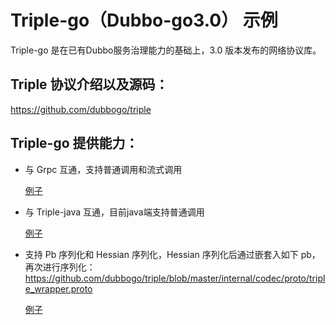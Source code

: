 # Triple-go（Dubbo-go3.0） 示例

Triple-go 是在已有Dubbo服务治理能力的基础上，3.0 版本发布的网络协议库。

## Triple 协议介绍以及源码：

https://github.com/dubbogo/triple


## Triple-go 提供能力：
- 与 Grpc 互通，支持普通调用和流式调用
  
  [例子](./pb/dubbogo-grpc/README_zh.md)
  
- 与 Triple-java 互通，目前java端支持普通调用

  [例子](./pb/dubbogo-java/README_zh.md)
  

- 支持 Pb 序列化和 Hessian 序列化，Hessian 序列化后通过嵌套入如下 pb，再次进行序列化：
  https://github.com/dubbogo/triple/blob/master/internal/codec/proto/triple_wrapper.proto
  
  [例子](./hessian2/README_zh.md)

